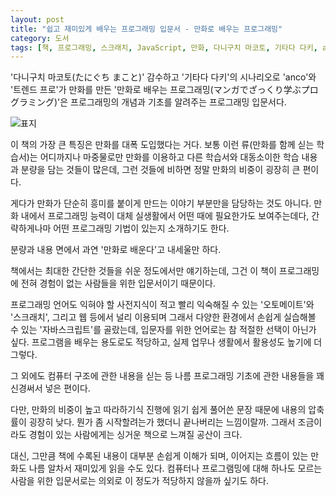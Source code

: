 ```yaml
---
layout: post
title: "쉽고 재미있게 배우는 프로그래밍 입문서 - 만화로 배우는 프로그래밍"
category: 도서
tags: [책, 프로그래밍, 스크래치, JavaScript, 만화, 다니구치 마코토, 기타다 다키, anco, 위정훈, 트렌드 프로, 만화 비즈니스 클래스, 비전코리아, 비전비엔피, 서평]
---
```


'다니구치 마코토(たにぐち まこと)' 감수하고
'기타다 다키'의 시나리오로
'anco'와 '트렌드 프로'가 만화를 만든
'만화로 배우는 프로그래밍(マンガでざっくり学ぶプログラミング)'은
프로그래밍의 개념과 기초를 알려주는 프로그래밍 입문서다.

![표지](https://images2.imgbox.com/d1/7c/dZU6ppvp_o.jpg)

이 책의 가장 큰 특징은 만화를 대폭 도입했다는 거다.
보통 이런 류(만화를 함께 싣는 학습서)는
어디까지나 마중물로만 만화를 이용하고
다른 학습서와 대동소이한 학습 내용과 분량을 담는 것들이 많은데,
그런 것들에 비하면 정말 만화의 비중이 굉장히 큰 편이다.

게다가 만화가 단순히 흥미를 붙이게 만드는 이야기 부분만을 담당하는 것도 아니다.
만화 내에서 프로그래밍 능력이 대체 실생활에서 어떤 때에 필요한가도 보여주는데다,
간략하게나마 어떤 프로그래밍 기법이 있는지 소개하기도 한다.

분량과 내용 면에서 과연 '만화로 배운다'고 내세울만 하다.

책에서는 최대한 간단한 것들을 쉬운 정도에서만 얘기하는데,
그건 이 책이 프로그래밍에 전혀 경험이 없는 사람들을 위한 입문서이기 때문이다.

프로그래밍 언어도 익혀야 할 사전지식이 적고 빨리 익숙해질 수 있는 '오토메이트'와 '스크래치',
그리고 웹 등에서 널리 이용되며 그래서 다양한 환경에서 손쉽게 실습해볼 수 있는 '자바스크립트'를 골랐는데,
입문자를 위한 언어로는 참 적절한 선택이 아닌가 싶다.
프로그램을 배우는 용도로도 적당하고,
실제 업무나 생활에서 활용성도 높기에 더 그렇다.

그 외에도 컴퓨터 구조에 관한 내용을 싣는 등
나름 프로그래밍 기초에 관한 내용들을 꽤 신경써서 넣은 편이다.

다만, 만화의 비중이 높고 따라하기식 진행에 읽기 쉽게 풀어쓴 문장 때문에 내용의 압축률이 굉장히 낮다.
뭔가 좀 시작할려는가 했더니 끝나버리는 느낌이랄까.
그래서 조금이라도 경험이 있는 사람에게는 싱거운 책으로 느껴질 공산이 크다.

대신, 그만큼 책에 수록된 내용이 대부분 손쉽게 이해가 되며,
이어지는 흐름이 있는 만화도 나름 알차서 재미있게 읽을 수도 있다.
컴퓨터나 프로그램밍에 대해 하나도 모르는 사람을 위한 입문서로는
의외로 이 정도가 적당하지 않을까 싶기도 하다.
